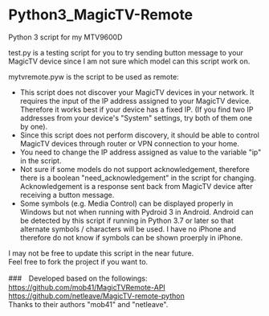 # Python3_MagicTV-Remote
Python 3 script for my MTV9600D

test.py is a testing script for you to try sending button message to your MagicTV device since I am not sure which model can this script work on.

mytvremote.pyw is the script to be used as remote:
- This script does not discover your MagicTV devices in your network. It requires the input of the IP address assigned to your MagicTV device. Therefore it works best if your device has a fixed IP. (If you find two IP addresses from your device's "System" settings, try both of them one by one).
- Since this script does not perform discovery, it should be able to control MagicTV devices through router or VPN connection to your home.
- You need to change the IP address assigned as value to the variable "ip" in the script.
- Not sure if some models do not support acknowledgement, therefore there is a boolean "need_acknowledgement" in the script for changing. Acknowledgement is a response sent back from MagicTV device after receiving a button message.
- Some symbols (e.g. Media Control) can be displayed properly in Windows but not when running with Pydroid 3 in Android. Android can be detected by this script if running in Python 3.7 or later so that alternate symbols / characters will be used. I have no iPhone and therefore do not know if symbols can be shown proerply in iPhone.

I may not be free to update this script in the near future.  
Feel free to fork the project if you want to.

###　Developed based on the followings:  
https://github.com/mob41/MagicTVRemote-API   
https://github.com/netleave/MagicTV-remote-python  
Thanks to their authors "mob41" and "netleave".
